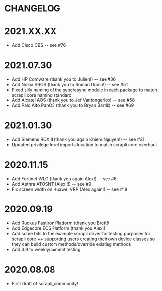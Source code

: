CHANGELOG
=======

# 2021.XX.XX
- Add Cisco CBS -- see #76


# 2021.07.30
- Add HP Comware (thank you to Julien!) -- see #36
- Add Nokia SROS (thank you to Roman Dodin!) -- see #51
- Fixed silly naming of the sync/async module in each package to match scrapli core naming standard
- Add Alcatel AOS (thank you to Jef Vantongerloo) -- see #58
- Add Palo Alto PanOS (thank you to Bryan Bartik) -- see #69


# 2021.01.30
- Add Siemens ROX II (thank you again Khiem Nguyen!) -- see #31
- Updated privilege level imports location to match scrapli core overhaul


# 2020.11.15
- Add Fortinet WLC (thank you again Alex!) -- see #6
- Add Aethra ATOSNT (Alex!!!) -- see #9
- Fix screen width on Huawei VRP (Alex again!) -- see #18


# 2020.09.19
- Add Ruckus Fastiron Platform (thank you Brett!)
- Add Edgecore ECS Platform (thank you Alex!)
- Add some bits to the example scrapli driver for testing purposes for scrapli core ++ supporting users creating
 their own device classes so they can build custom methods/override existing methods
- Add 3.9 to weekly/commit testing


# 2020.08.08
- First draft of scrapli_community!
